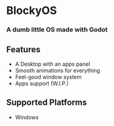 # BlockyOS
### A dumb little OS made with Godot

## Features
* A Desktop with an apps panel
* Smooth animations for everything
* Feel-good window system
* Apps support (W.I.P.)

## Supported Platforms
* Windows

